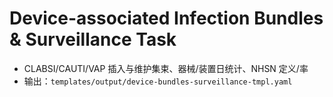# Device-associated Infection Bundles & Surveillance Task

- CLABSI/CAUTI/VAP 插入与维护集束、器械/装置日统计、NHSN 定义/率
- 输出：`templates/output/device-bundles-surveillance-tmpl.yaml`
